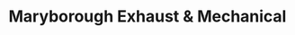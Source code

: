 ---
title: "Maryborough Exhaust & Mechanical"
url: /maryborough/maryborough-exhaust-and-mechanical/
shop: car repair
---
